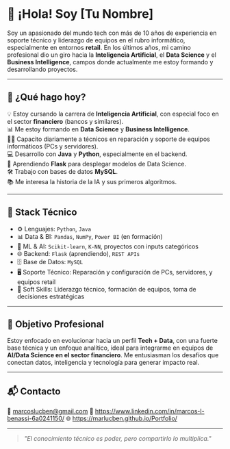 # 👋 ¡Hola! Soy [Tu Nombre]

Soy un apasionado del mundo tech con más de 10 años de experiencia en soporte técnico y liderazgo de equipos en el rubro informático, especialmente en entornos **retail**. En los últimos años, mi camino profesional dio un giro hacia la **Inteligencia Artificial**, el **Data Science** y el **Business Intelligence**, campos donde actualmente me estoy formando y desarrollando proyectos.

---

## 🧠 ¿Qué hago hoy?

💡 Estoy cursando la carrera de **Inteligencia Artificial**, con especial foco en el sector **financiero** (bancos y similares).  
📊 Me estoy formando en **Data Science** y **Business Intelligence**.  
👨‍🏫 Capacito diariamente a técnicos en reparación y soporte de equipos informáticos (PCs y servidores).  
💻 Desarrollo con **Java** y **Python**, especialmente en el backend.  
🐍 Aprendiendo **Flask** para desplegar modelos de Data Science.  
🛠 Trabajo con bases de datos **MySQL**.  
📚 Me interesa la historia de la IA y sus primeros algoritmos.  

---

## 🧰 Stack Técnico

- ⚙️ Lenguajes: `Python`, `Java`
- 📊 Data & BI: `Pandas`, `NumPy`, `Power BI` (en formación)
- 🧪 ML & AI: `Scikit-learn`, `K-NN`, proyectos con inputs categóricos
- 🌐 Backend: `Flask` (aprendiendo), `REST APIs`
- 🗄️ Base de Datos: `MySQL`
- 🖥️ Soporte Técnico: Reparación y configuración de PCs, servidores, y equipos retail
- 🧠 Soft Skills: Liderazgo técnico, formación de equipos, toma de decisiones estratégicas

---

## 🚀 Objetivo Profesional

Estoy enfocado en evolucionar hacia un perfil **Tech + Data**, con una fuerte base técnica y un enfoque analítico, ideal para integrarme en equipos de **AI/Data Science en el sector financiero**. Me entusiasman los desafíos que conectan datos, inteligencia y tecnología para generar impacto real.

---

## 📬 Contacto

📧 marcoslucben@gmail.com
💼 https://www.linkedin.com/in/marcos-l-benassi-6a0241150/
🌐 https://marlucben.github.io/Portfolio/ 

---

> *"El conocimiento técnico es poder, pero compartirlo lo multiplica."*  
